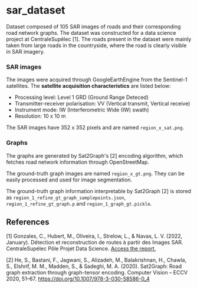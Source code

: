# sar_dataset
Dataset composed of 105 SAR images of roads and their corresponding road network graphs. The dataset was constructed for a data science project at CentraleSupélec [1]. The roads present in the dataset were mainly taken from large roads in the countryside, where the road is clearly visible in SAR imagery.

### SAR images
The images were acquired through GoogleEarthEngine from the Sentinel-1 satellites. The **satellite acquisition characteristics** are listed below:
- Processing level: Level 1 GRD (Ground Range Deteced)
- Transmitter-receiver polarisation: VV (Vertical transmit, Vertical receive)
- Instrument mode: IW (Interferometric Wide (IW) swath)
- Resolution: 10 x 10 m

The SAR images have 352 x 352 pixels and are named `region_x_sat.png`.

### Graphs
The graphs are generated by Sat2Graph's [2] encoding algorithm, which fetches road network information through OpenStreetMap. 

The ground-truth graph images are named `region_x_gt.png`. They can be easily processed and used for image segmentation.

The ground-truth graph information interpretable by Sat2Graph [2] is stored as `region_1_refine_gt_graph_samplepoints.json`, `region_1_refine_gt_graph.p` and `region_1_graph_gt.pickle`.

## References
[1] Gonzales, C., Hubert, M., Oliveira, I., Strelow, L., & Navas, L. V. (2022, January). Détection et reconstruction de routes à partir des Images SAR. CentraleSupélec Pôle Projet Data Science. [Access the report.](https://drive.google.com/file/d/15ye9lFsMioFfnzUxzQSnxEJdEb6fCxaF/view?usp=sharing)

[2] He, S., Bastani, F., Jagwani, S., Alizadeh, M., Balakrishnan, H., Chawla, S., Elshrif, M. M., Madden, S., &amp; Sadeghi, M. A. (2020). Sat2Graph: Road graph extraction through graph-tensor encoding. Computer Vision – ECCV 2020, 51–67. https://doi.org/10.1007/978-3-030-58586-0_4 
